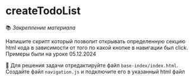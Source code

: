 # createTodoList 

📚 _Закрепление материала_

Напишите скрипт который позволит открывать определенную секцию html кода в зависимости от того по какой
кнопке в навигации был click. Примеры были на уроке 05.12.2024

📝 Для решения задачи отредактируйте файл `base-index/index.html`. Создайте файл `navigation.js` и
подключите его в указанный html файл


